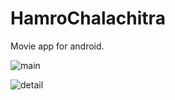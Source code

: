 # HamroChalachitra
Movie app for android.


![main](https://user-images.githubusercontent.com/22369188/142809819-aa92d0e2-74ce-4343-a991-961f3a472c52.jpg)

![detail](https://user-images.githubusercontent.com/22369188/142809828-9b834087-b151-400f-a983-6164d882b94a.jpg)
